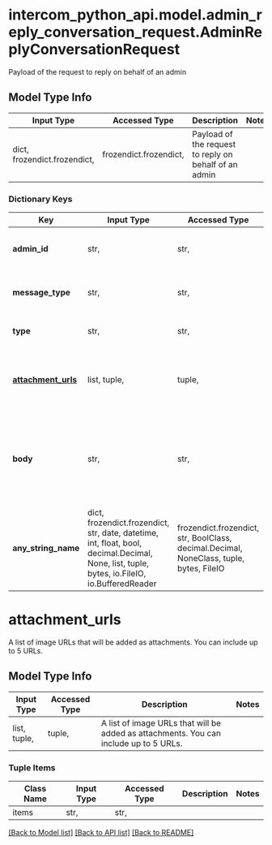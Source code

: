 # intercom_python_api.model.admin_reply_conversation_request.AdminReplyConversationRequest

Payload of the request to reply on behalf of an admin

## Model Type Info
Input Type | Accessed Type | Description | Notes
------------ | ------------- | ------------- | -------------
dict, frozendict.frozendict,  | frozendict.frozendict,  | Payload of the request to reply on behalf of an admin | 

### Dictionary Keys
Key | Input Type | Accessed Type | Description | Notes
------------ | ------------- | ------------- | ------------- | -------------
**admin_id** | str,  | str,  | The id of the admin who is authoring the comment. | 
**message_type** | str,  | str,  |  | must be one of ["comment", "note", ] 
**type** | str,  | str,  |  | must be one of ["admin", ] 
**[attachment_urls](#attachment_urls)** | list, tuple,  | tuple,  | A list of image URLs that will be added as attachments. You can include up to 5 URLs. | [optional] 
**body** | str,  | str,  | The text body of the reply.\\nNotes accept some HTML formatting.\\nMust be present for comment and note message types. | [optional] 
**any_string_name** | dict, frozendict.frozendict, str, date, datetime, int, float, bool, decimal.Decimal, None, list, tuple, bytes, io.FileIO, io.BufferedReader | frozendict.frozendict, str, BoolClass, decimal.Decimal, NoneClass, tuple, bytes, FileIO | any string name can be used but the value must be the correct type | [optional]

# attachment_urls

A list of image URLs that will be added as attachments. You can include up to 5 URLs.

## Model Type Info
Input Type | Accessed Type | Description | Notes
------------ | ------------- | ------------- | -------------
list, tuple,  | tuple,  | A list of image URLs that will be added as attachments. You can include up to 5 URLs. | 

### Tuple Items
Class Name | Input Type | Accessed Type | Description | Notes
------------- | ------------- | ------------- | ------------- | -------------
items | str,  | str,  |  | 

[[Back to Model list]](../../README.md#documentation-for-models) [[Back to API list]](../../README.md#documentation-for-api-endpoints) [[Back to README]](../../README.md)


